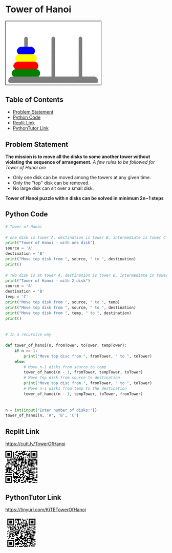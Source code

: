 # Tower of Hanoi
<img src="./img/TOHExample.gif" style="width:300px;" class="center"/>

## Table of Contents

- [Problem Statement](https://github.com/Professor-Sathish/GE8151-UNIT-ILLUSTRATIVE-PROGRAMS/blob/master/Tower%20of%20Hanoi.md#problem-statement)
- [Python Code](https://github.com/Professor-Sathish/GE8151-UNIT-ILLUSTRATIVE-PROGRAMS/blob/master/Tower%20of%20Hanoi.md#python-code)
- [Replit Link](https://github.com/Professor-Sathish/GE8151-UNIT-ILLUSTRATIVE-PROGRAMS/blob/master/Tower%20of%20Hanoi.md#replit-link)
- [PythonTutor Link](https://github.com/Professor-Sathish/GE8151-UNIT-ILLUSTRATIVE-PROGRAMS/blob/master/Tower%20of%20Hanoi.md#pythontutor-link)

## Problem Statement

**The mission is to move all the disks to some another tower without violating the sequence of arrangement.**
_A few rules to be followed for Tower of Hanoi are_

- Only one disk can be moved among the towers at any given time.
- Only the "top" disk can be removed.
- No large disk can sit over a small disk.

**Tower of Hanoi puzzle with n disks can be solved in minimum 2n−1 steps**

## Python Code

```python
# Tower of Hanoi

# one disk is tower A, destination is tower B, intermediate is tower C
print("Tower of Hanoi - with one disk")
source = 'A'
destination = 'B'
print("Move top disk from ", source, " to ", destination)
print()

# Two disk is at tower A, destination is tower B, intermediate in tower C
print("Tower of Hanoi - with 2 disk")
source = 'A'
destination = 'B'
temp = 'C'
print("Move top disk from ", source, " to ", temp)
print("Move top disk from ", source, " to ", destination)
print("Move top disk from ", temp, " to ", destination)
print()


# In a recursive way

def tower_of_hanoi(n, fromTower, toTower, tempTower):
    if n == 1:
        print("Move top disc from ", fromTower, " to ", toTower)
    else:
        # Move n-1 disks from source to temp
        tower_of_hanoi(n - 1, fromTower, tempTower, toTower)
        # Move top disk from source to destination
        print("Move top disc from ", fromTower, " to ", toTower)
        # Move n-1 disks from temp to the destination
        tower_of_hanoi(n - 1, tempTower, toTower, fromTower)


n = int(input("Enter number of disks:"))
tower_of_hanoi(n, 'A', 'B', 'C')

```

## Replit Link
https://cutt.ly/TowerOfHanoi

<img src="./img/TowerOfHanoi.png" style="width:100px;"/>


## PythonTutor Link


https://tinyurl.com/KiTETowerOfHanoi

<img src="./img/TowerOfHanoiVisual.png" style="width:100px;"/>
